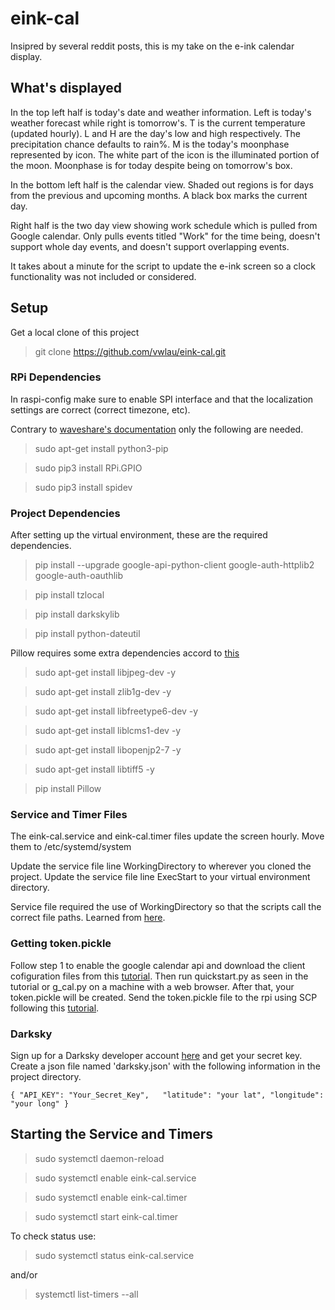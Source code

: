 # eink-cal

Insipred by several reddit posts, this is my take on the e-ink calendar display. 

## What's displayed
In the top left half is today's date and weather information. Left is today's weather forecast while right is tomorrow's. T is the current temperature (updated hourly). L and H are the day's low and high respectively. The precipitation chance defaults to rain%. M is the today's moonphase represented by icon. The white part of the icon is the illuminated portion of the moon. Moonphase is for today despite being on tomorrow's box. 

In the bottom left half is the calendar view. Shaded out regions is for days from the previous and upcoming months. A black box marks the current day.

Right half is the two day view showing work schedule which is pulled from Google calendar. Only pulls events titled "Work" for the time being, doesn't support whole day events, and doesn't support overlapping events. 

It takes about a minute for the script to update the e-ink screen so a clock functionality was not included or considered.

## Setup

Get a local clone of this project 

>git clone https://github.com/vwlau/eink-cal.git

### RPi Dependencies

In raspi-config make sure to enable SPI interface and that the localization settings are correct (correct timezone, etc). 

Contrary to [waveshare's documentation](https://www.waveshare.com/wiki/7.5inch_e-Paper_HAT) only the following are needed.

>sudo apt-get install python3-pip

>sudo pip3 install RPi.GPIO

>sudo pip3 install spidev

### Project Dependencies

After setting up the virtual environment, these are the required dependencies. 

>pip install --upgrade google-api-python-client google-auth-httplib2 google-auth-oauthlib

>pip install tzlocal

>pip install darkskylib

>pip install python-dateutil

Pillow requires some extra dependencies accord to [this](https://www.techcoil.com/blog/how-to-setup-python-imaging-library-pillow-on-raspbian-stretch-lite-for-processing-images-on-your-raspberry-pi/)

>sudo apt-get install libjpeg-dev -y

>sudo apt-get install zlib1g-dev -y

>sudo apt-get install libfreetype6-dev -y

>sudo apt-get install liblcms1-dev -y

>sudo apt-get install libopenjp2-7 -y

>sudo apt-get install libtiff5 -y

>pip install Pillow

### Service and Timer Files

The eink-cal.service and eink-cal.timer files update the screen hourly. Move them to /etc/systemd/system

Update the service file line WorkingDirectory to wherever you cloned the project. Update the service file line ExecStart to your virtual environment directory. 

Service file required the use of WorkingDirectory so that the scripts call the correct file paths. Learned from [here](https://serverfault.com/a/821786). 

### Getting token.pickle

Follow step 1 to enable the google calendar api and download the client cofiguration files from this [tutorial](https://developers.google.com/calendar/quickstart/python). Then run quickstart.py as seen in the tutorial or g_cal.py on a machine with a web browser. After that, your token.pickle will be created. Send the token.pickle file to the rpi using SCP following this [tutorial](https://www.raspberrypi.org/documentation/remote-access/ssh/scp.md). 

### Darksky 

Sign up for a Darksky developer account [here](https://darksky.net/dev) and get your secret key. Create a json file named 'darksky.json' with the following information in the project directory. 

`{
    "API_KEY": "Your_Secret_Key",  
    "latitude": "your lat",
    "longitude": "your long"
}`

## Starting the Service and Timers

>sudo systemctl daemon-reload

>sudo systemctl enable eink-cal.service

>sudo systemctl enable eink-cal.timer

>sudo systemctl start eink-cal.timer

To check status use:

>sudo systemctl status eink-cal.service

and/or

>systemctl list-timers --all
